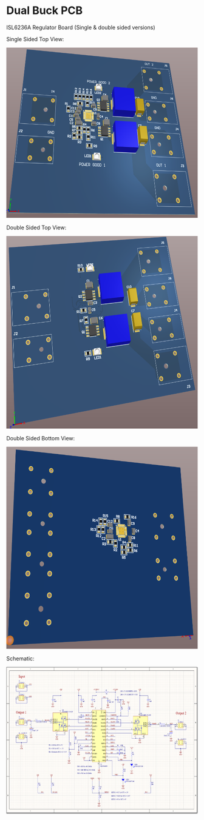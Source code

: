 # Dual Buck PCB
ISL6236A Regulator Board (Single &amp; double sided versions)

Single Sided Top View:

<p align="center">
  <img width="638" height="449" src="https://github.com/KyleCathers/DualBuckPCB/blob/master/Single_Top_3D.png?raw=true">
</p>

Double Sided Top View:

<p align="center">
  <img width="617" height="508" src="https://raw.githubusercontent.com/KyleCathers/DualBuckPCB/master/Double_Top_3D.png">
</p>

Double Sided Bottom View:

<p align="center">
  <img width="636" height="533" src="https://raw.githubusercontent.com/KyleCathers/DualBuckPCB/master/Double_Bottom_3D.png">
</p>

Schematic:

<p align="center">
  <img width="632" height="387" src="https://raw.githubusercontent.com/KyleCathers/DualBuckPCB/master/Schematic.png">
</p>
